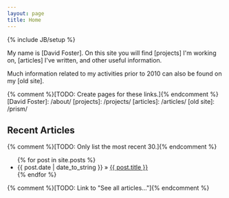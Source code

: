 ```yaml
---
layout: page
title: Home
---
```

{% include JB/setup %}

My name is [David Foster]. On this site you will find [projects] I'm working
on, [articles] I've written, and other useful information.

Much information related to my activities prior to 2010 can also be found on 
my [old site].

{% comment %}[TODO: Create pages for these links.]{% endcomment %}
[David Foster]: /about/
[projects]: /projects/
[articles]: /articles/
[old site]: /prism/

## Recent Articles

{% comment %}[TODO: Only list the most recent 30.]{% endcomment %}
<ul class="posts">
  {% for post in site.posts %}
    <li><span>{{ post.date | date_to_string }}</span> &raquo; <a href="{{ BASE_PATH }}{{ post.url }}">{{ post.title }}</a></li>
  {% endfor %}
</ul>
{% comment %}[TODO: Link to "See all articles..."]{% endcomment %}
